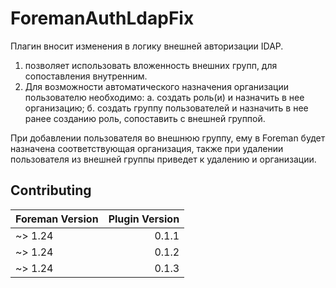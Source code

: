 # ForemanAuthLdapFix

Плагин вносит изменения в логику внешней авторизации IDAP.
1. позволяет использовать вложенность внешних групп, для сопоставления внутренним.
2. Для возможности автоматического назначения организации пользователю необходимо:
    а. создать роль(и) и назначить в нее организацию;
    б. создать группу пользователей и назначить в нее ранее созданию роль, сопоставить с внешней группой.

При добавлении пользователя во внешнюю группу, ему в Foreman будет назначена соответствующая организация, также при удалении пользователя из внешней группы приведет к удалению и организации.


## Contributing

| Foreman Version | Plugin Version |
| --------------- | -------------: |
| ~> 1.24         |          0.1.1 |
| ~> 1.24         |          0.1.2 |
| ~> 1.24         |          0.1.3 |